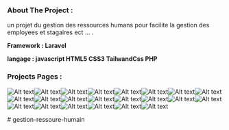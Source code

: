 <h3>About The Project :</h3>
<p>un projet du gestion des ressources humans pour facilite la gestion des employees et stagaires ect ... .</p>
<p> <strong>Framework : Laravel   </strong> </p>
<p><strong> langage : javascript   HTML5   CSS3   TailwandCss   PHP</strong> </p>

<h3>Projects Pages :</h3>


![Alt text](project_pics/AdminDashboard%20(1).PNG)![Alt text](project_pics/creationD'unTeam%20(1).PNG)![Alt text](project_pics/EmployeeDashboard%20(1).PNG)![Alt text](project_pics/FormAjouteEmployee%20(1).PNG)![Alt text](project_pics/FormAjouterCngeParEmployee%20(1).PNG)![Alt text](project_pics/formDepartement%20(1).PNG)![Alt text](project_pics/FormDesAbsence%20(1).PNG)![Alt text](project_pics/FormDuConge%20(1).PNG)![Alt text](project_pics/formDupost%20(1).PNG)![Alt text](project_pics/FormDustagaire%20(1).PNG)![Alt text](project_pics/FormduProjet%20(1).PNG)![Alt text](project_pics/homePage%20(1).PNG)![Alt text](project_pics/list_des_departement%20(1).PNG)![Alt text](project_pics/ListD'absence%20(1).PNG)![Alt text](project_pics/listDesPost%20(1).PNG)![Alt text](project_pics/ListdesProjet%20(1).PNG)![Alt text](project_pics/listDestagaires%20(1).PNG)![Alt text](project_pics/ListEmployee%20(1).PNG)![Alt text](project_pics/loginWithError%20(1).PNG)![Alt text](project_pics/ModifierMotDepasse%20(1).PNG)![Alt text](project_pics/statusDuCONGE%20(1).PNG)![Alt text](project_pics/voirLesDemandDesCongeDuEmployee%20(1).PNG)







#   g e s t i o n - r e s s o u r e - h u m a i n  
 